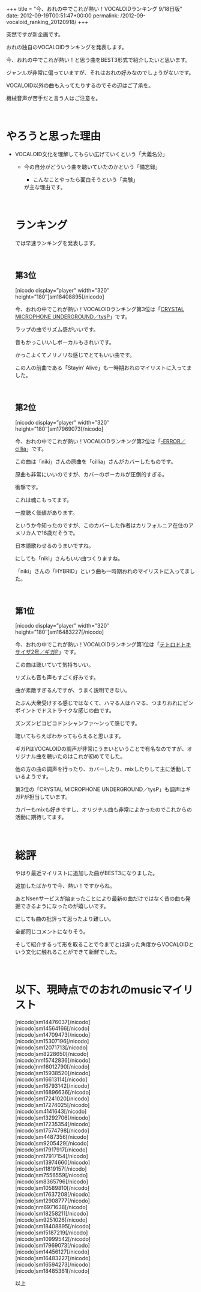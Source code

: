 +++
title = "今、おれの中でこれが熱い！VOCALOIDランキング 9/18日版"
date: 2012-09-19T00:51:47+00:00
permalink: /2012-09-vocaloid_ranking_20120918/
+++
&nbsp;

突然ですが新企画です。

おれの独自のVOCALOIDランキングを発表します。

今、おれの中でこれが熱い！と思う曲をBEST3形式で紹介したいと思います。

ジャンルが非常に偏っていますが、それはおれの好みなのでしょうがないです。

VOCALOID以外の曲も入ってたりするのでその辺はご了承を。

機械音声が苦手だと言う人はご注意を。

&nbsp;

# やろうと思った理由

  * VOCALOID文化を理解してもらい広げていくという「大義名分」 
      * 今の自分がどういう曲を聴いていたのかという「備忘録」 
          * こんなことやったら面白そうという「実験」 </ul> 
        が主な理由です。
        
        &nbsp;
        
        # ランキング
        
        では早速ランキングを発表します。
        
        &nbsp;
        
        ## 第3位
        
        [nicodo display=&#8221;player&#8221; width=&#8221;320&#8243; height=&#8221;180&#8243;]sm18408895[/nicodo]
        
        今、おれの中でこれが熱い！VOCALOIDランキング第3位は「[CRYSTAL MICROPHONE UNDERGROUND／tysP](http://www.nicovideo.jp/watch/sm18408895 "鏡音リン・レンオリジナル曲 CRYSTAL MICROPHONE UNDERGROUND - ニコニコ動画:Zero")」です。
        
        ラップの曲でリズム感がいいです。
        
        音もかっこいいしボーカルもきれいです。
        
        かっこよくてノリノリな感じでとてもいい曲です。
        
        この人の前曲である「Stayin&#8217; Alive」も一時期おれのマイリストに入ってました。
        
        &nbsp;
        
        ## 第2位
        
        [nicodo display=&#8221;player&#8221; width=&#8221;320&#8243; height=&#8221;180&#8243;]sm17969073[/nicodo]
        
        今、おれの中でこれが熱い！VOCALOIDランキング第2位は「[-ERROR／cillia](http://www.nicovideo.jp/watch/sm17969073 "【波音リツキレ音源】-ERROR 【UTAUカバー】 - ニコニコ動画:Zero")」です。
        
        この曲は「niki」さんの原曲を「cillia」さんがカバーしたものです。
        
        原曲も非常にいいのですが、カバーのボーカルが圧倒的すぎる。
        
        衝撃です。
        
        これは魂こもってます。
        
        一度聴く価値があります。
        
        というか今知ったのですが、このカバーした作者はカリフォルニア在住のアメリカ人で16歳だそうで。
        
        日本語歌わせるのうまいですね。
        
        にしても「niki」さんもいい曲つくりますね。
        
        「niki」さんの「HYBRID」という曲も一時期おれのマイリストに入ってました。
        
        &nbsp;
        
        ## 第1位
        
        [nicodo display=&#8221;player&#8221; width=&#8221;320&#8243; height=&#8221;180&#8243;]sm16483227[/nicodo]
        
        今、おれの中でこれが熱い！VOCALOIDランキング第1位は「[テトロドトキサイザ2号／ギガP](http://www.nicovideo.jp/watch/sm16483227 "【GUMIさん】テトロドトキサイザ2号【オリジナル】 - ニコニコ動画:Zero")」です。
        
        この曲は聴いていて気持ちいい。
        
        リズムも音も声もすごく好みです。
        
        曲が素敵すぎるんですが、うまく説明できない。
        
        たぶん大衆受けする感じではなくて、ハマる人はハマる、つまりおれにピンポイントでドストライクな感じの曲です。
        
        ズンズンピコピコドンシャンファ～ンって感じです。
        
        聴いてもらえばわかってもらえると思います。
        
        ギガPはVOCALOIDの調声が非常にうまいということで有名なのですが、オリジナル曲を聴いたのはこれが初めてでした。
        
        他の方の曲の調声を行ったり、カバーしたり、mixしたりして主に活動しているようです。
        
        第3位の「CRYSTAL MICROPHONE UNDERGROUND／tysP」も調声はギガPが担当しています。
        
        カバーもmixも好きですし、オリジナル曲も非常によかったのでこれからの活動に期待してます。
        
        &nbsp;
        
        # 総評
        
        やはり最近マイリストに追加した曲がBEST3になりました。
        
        追加したばかりで今、熱い！ですからね。
        
        あとNsenサービスが始まったことにより最新の曲だけではなく昔の曲も発掘できるようになったのが嬉しいです。
        
        にしても曲の批評って思ったより難しい。
        
        全部同じコメントになりそう。
        
        そして紹介するって形を取ることで今までとは違った角度からVOCALOIDという文化に触れることができて新鮮でした。
        
        &nbsp;
        
        # 以下、現時点でのおれのmusicマイリスト
        
        <div class="niconico">
          [nicodo]sm14476037[/nicodo]<br />[nicodo]sm14564166[/nicodo]<br />[nicodo]sm14709473[/nicodo]<br />[nicodo]sm15307196[/nicodo]<br />[nicodo]sm12071713[/nicodo]<br />[nicodo]sm8228650[/nicodo]<br />[nicodo]nm15742836[/nicodo]<br />[nicodo]nm16012790[/nicodo]<br />[nicodo]sm15938520[/nicodo]<br />[nicodo]sm16613114[/nicodo]<br />[nicodo]sm16793142[/nicodo]<br />[nicodo]sm16896636[/nicodo]<br />[nicodo]sm17241020[/nicodo]<br />[nicodo]sm17274025[/nicodo]<br />[nicodo]sm4141643[/nicodo]<br />[nicodo]sm13292706[/nicodo]<br />[nicodo]sm17235354[/nicodo]<br />[nicodo]sm17574798[/nicodo]<br />[nicodo]sm4487356[/nicodo]<br />[nicodo]sm9205429[/nicodo]<br />[nicodo]sm17917917[/nicodo]<br />[nicodo]nm17917154[/nicodo]<br />[nicodo]sm13974660[/nicodo]<br />[nicodo]sm11819157[/nicodo]<br />[nicodo]sm7556559[/nicodo]<br />[nicodo]sm8365796[/nicodo]<br />[nicodo]sm10589810[/nicodo]<br />[nicodo]sm17637208[/nicodo]<br />[nicodo]sm12908777[/nicodo]<br />[nicodo]nm6971638[/nicodo]<br />[nicodo]sm18258211[/nicodo]<br />[nicodo]sm9251026[/nicodo]<br />[nicodo]sm18408895[/nicodo]<br />[nicodo]sm15187219[/nicodo]<br />[nicodo]sm10999542[/nicodo]<br />[nicodo]sm17969073[/nicodo]<br />[nicodo]sm14456127[/nicodo]<br />[nicodo]sm16483227[/nicodo]<br />[nicodo]sm16594273[/nicodo]<br />[nicodo]sm18485361[/nicodo]
        </div>
        
        
        
        <p style="clear: both;">
          以上
        </p>